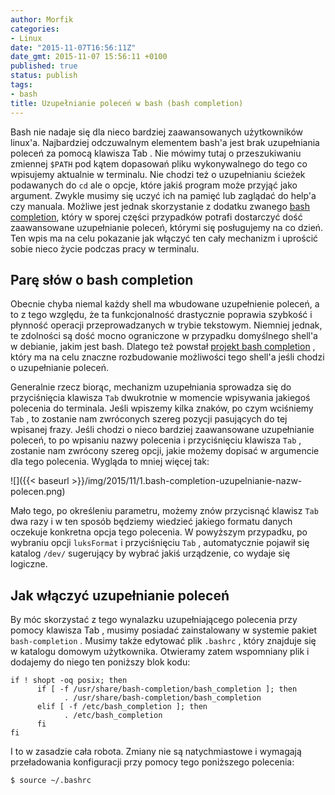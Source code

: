 ```yaml
---
author: Morfik
categories:
- Linux
date: "2015-11-07T16:56:11Z"
date_gmt: 2015-11-07 15:56:11 +0100
published: true
status: publish
tags:
- bash
title: Uzupełnianie poleceń w bash (bash completion)
---
```


Bash nie nadaje się dla nieco bardziej zaawansowanych użytkowników linux'a. Najbardziej odczuwalnym
elementem bash'a jest brak uzupełniania poleceń za pomocą klawisza Tab . Nie mówimy tutaj o
przeszukiwaniu zmiennej `$PATH` pod kątem dopasowań pliku wykonywalnego do tego co wpisujemy
aktualnie w terminalu. Nie chodzi też o uzupełnianiu ścieżek podawanych do `cd` ale o opcje, które
jakiś program może przyjąć jako argument. Zwykle musimy się uczyć ich na pamięć lub zaglądać do
help'a czy manuala. Możliwe jest jednak skorzystanie z dodatku zwanego [bash
completion](https://en.wikipedia.org/wiki/Command-line_completion), który w sporej części przypadków
potrafi dostarczyć dość zaawansowane uzupełnianie poleceń, którymi się posługujemy na co dzień. Ten
wpis ma na celu pokazanie jak włączyć ten cały mechanizm i uprościć sobie nieco życie podczas pracy
w terminalu.

<!--more-->
## Parę słów o bash completion

Obecnie chyba niemal każdy shell ma wbudowane uzupełnienie poleceń, a to z tego względu, że ta
funkcjonalność drastycznie poprawia szybkość i płynność operacji przeprowadzanych w trybie
tekstowym. Niemniej jednak, te zdolności są dość mocno ograniczone w przypadku domyślnego shell'a w
debianie, jakim jest bash. Dlatego też powstał [projekt bash
completion](http://bash-completion.alioth.debian.org/#links) , który ma na celu znaczne rozbudowanie
możliwości tego shell'a jeśli chodzi o uzupełnianie poleceń.

Generalnie rzecz biorąc, mechanizm uzupełniania sprowadza się do przyciśnięcia klawisza `Tab`
dwukrotnie w momencie wpisywania jakiegoś polecenia do terminala. Jeśli wpiszemy kilka znaków, po
czym wciśniemy `Tab` , to zostanie nam zwróconych szereg pozycji pasujących do tej wpisanej frazy.
Jeśli chodzi o nieco bardziej zaawansowane uzupełnianie poleceń, to po wpisaniu nazwy polecenia i
przyciśnięciu klawisza `Tab` , zostanie nam zwrócony szereg opcji, jakie możemy dopisać w argumencie
dla tego polecenia. Wygląda to mniej więcej tak:

![]({{< baseurl >}}/img/2015/11/1.bash-completion-uzupelnianie-nazw-polecen.png)

Mało tego, po określeniu parametru, możemy znów przycisnąć klawisz `Tab` dwa razy i w ten sposób
będziemy wiedzieć jakiego formatu danych oczekuje konkretna opcja tego polecenia. W powyższym
przypadku, po wybraniu opcji `luksFormat` i przyciśnięciu `Tab` , automatycznie pojawił się katalog
`/dev/` sugerujący by wybrać jakiś urządzenie, co wydaje się logiczne.

## Jak włączyć uzupełnianie poleceń

By móc skorzystać z tego wynalazku uzupełniającego polecenia przy pomocy klawisza Tab , musimy
posiadać zainstalowany w systemie pakiet `bash-completion` . Musimy także edytować plik `.bashrc` ,
który znajduje się w katalogu domowym użytkownika. Otwieramy zatem wspomniany plik i dodajemy do
niego ten poniższy blok kodu:

    if ! shopt -oq posix; then
          if [ -f /usr/share/bash-completion/bash_completion ]; then
                . /usr/share/bash-completion/bash_completion
          elif [ -f /etc/bash_completion ]; then
                . /etc/bash_completion
          fi
    fi

I to w zasadzie cała robota. Zmiany nie są natychmiastowe i wymagają przeładowania konfiguracji przy
pomocy tego poniższego polecenia:

    $ source ~/.bashrc
